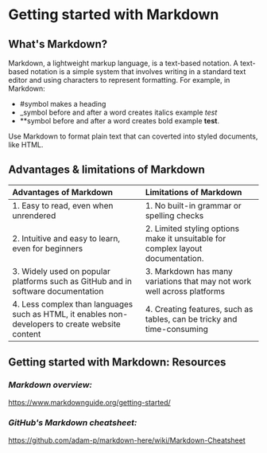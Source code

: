 # Getting started with Markdown

## What's Markdown?

Markdown, a lightweight markup language, is a text-based notation. A text-based notation is a simple system that involves writing in a standard text editor and using characters to represent formatting. For example, in Markdown:

- #symbol makes a heading
- _symbol before and after a word creates italics example _test_
- **symbol before and after a word creates bold example **test**.

Use Markdown to format plain text that can coverted into styled documents, like HTML.

## Advantages & limitations of Markdown

| Advantages of Markdown                               | Limitations of Markdown                                 |
| :----------------------------------------------------| :------------------------------------------------------|
| 1. Easy to read, even when unrendered                | 1. No built-in grammar or spelling checks                  |
| 2. Intuitive and easy to learn, even for beginners   | 2. Limited styling options make it unsuitable for complex layout documentation. |
| 3. Widely used on popular platforms such as GitHub and in software documentation | 3. Markdown has many variations that may not work well across platforms |
| 4. Less complex than languages such as HTML, it enables non-developers to create website content | 4. Creating features, such as tables, can be tricky and time-consuming |

## Getting started with Markdown: Resources

### _Markdown overview:_

<https://www.markdownguide.org/getting-started/>

### _GitHub's Markdown cheatsheet:_

<https://github.com/adam-p/markdown-here/wiki/Markdown-Cheatsheet>
